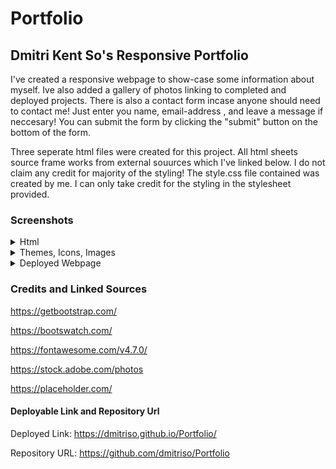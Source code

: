 # Portfolio

## Dmitri Kent So's Responsive Portfolio

I've created a responsive webpage to show-case some information about myself. Ive also added a gallery of photos linking to completed and deployed projects. There is also a contact form incase anyone should need to contact me! Just enter you name, email-address , and leave a message if neccesary! You can submit the form by clicking the "submit" button on the bottom of the form.

Three seperate html files were created for this project. All html sheets source frame works from external souurces which I've linked below. I do not claim any credit for majority of the styling! The style.css file contained was created by me. I can only take credit for the styling in the stylesheet provided.


### Screenshots
<details>
<<<<<<< HEAD
    <summary>Html</summary>
    
</details>
<details>
    <summary>Themes, Icons, Images</summary>
    
=======
<summary>Themes, Icons, Images</summary>
    
![2020-11-24 (8)](https://user-images.githubusercontent.com/64864829/100178886-dea70700-2ea2-11eb-862a-74227b386705.png)
![2020-11-24 (12)](https://user-images.githubusercontent.com/64864829/100178888-e1096100-2ea2-11eb-9322-7c9aea4797eb.png)
![2020-11-24 (13)](https://user-images.githubusercontent.com/64864829/100178891-e49ce800-2ea2-11eb-8557-88d88d7d81e5.png)
![2020-11-24 (14)](https://user-images.githubusercontent.com/64864829/100178893-e5ce1500-2ea2-11eb-883e-1e136f69c6d1.png)

>>>>>>> a01a9de817bd29e1e2d37e1c8dc61c257d1b374c
</details>

<details>
<<<<<<< HEAD
    <summary>Deployed Webpage</summary>
    
=======
<summary>Deployed Webpage</summary>
    
![2020-11-24 (11)](https://user-images.githubusercontent.com/64864829/100178032-29278400-2ea1-11eb-8f81-ea040d86f343.png)
![2020-11-24 (9)](https://user-images.githubusercontent.com/64864829/100178871-d5b63580-2ea2-11eb-94e5-0995b907002f.png)
![2020-11-24 (10)](https://user-images.githubusercontent.com/64864829/100178878-d8b12600-2ea2-11eb-99d6-a3b9bf04738d.png)

>>>>>>> a01a9de817bd29e1e2d37e1c8dc61c257d1b374c
</details>

### Credits and Linked Sources

https://getbootstrap.com/

https://bootswatch.com/

https://fontawesome.com/v4.7.0/

https://stock.adobe.com/photos

https://placeholder.com/



#### Deployable Link and Repository Url

Deployed Link: https://dmitriso.github.io/Portfolio/

Repository URL: https://github.com/dmitriso/Portfolio


